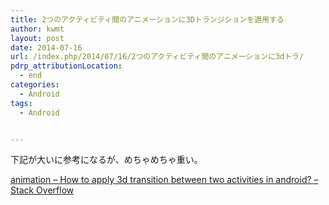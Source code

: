 ```yaml
---
title: 2つのアクティビティ間のアニメーションに3Dトランジションを適用する
author: kwmt
layout: post
date: 2014-07-16
url: /index.php/2014/07/16/2つのアクティビティ間のアニメーションに3dトラ/
pdrp_attributionLocation:
  - end
categories:
  - Android
tags:
  - Android


---
```

下記が大いに参考になるが、めちゃめちゃ重い。
  
[animation &#8211; How to apply 3d transition between two activities in android? &#8211; Stack Overflow][1]

 [1]: http://bit.ly/1mgh78z